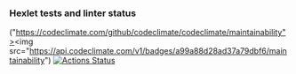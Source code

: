 ### Hexlet tests and linter status
("https://codeclimate.com/github/codeclimate/codeclimate/maintainability"><img src="https://api.codeclimate.com/v1/badges/a99a88d28ad37a79dbf6/maintainability")
[![Actions Status](https://github.com/NikitaKoshelev/python-project-lvl1/workflows/hexlet-check/badge.svg)](https://github.com/NikitaKoshelev/python-project-lvl1/actions)
